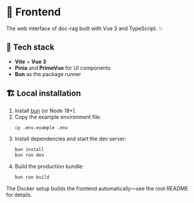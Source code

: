 # 🎨 Frontend

The web interface of doc-rag built with Vue 3 and TypeScript. ✨

## 🧰 Tech stack

- **Vite** + **Vue&nbsp;3**
- **Pinia** and **PrimeVue** for UI components
- **Bun** as the package runner

## 🏗️ Local installation

1. Install [bun](https://bun.sh) (or Node 18+).
2. Copy the example environment file:
   ```bash
   cp .env.example .env
   ```
3. Install dependencies and start the dev server:
   ```bash
   bun install
   bun run dev
   ```
4. Build the production bundle:
   ```bash
   bun run build
   ```

The Docker setup builds the frontend automatically—see the root README for details.
